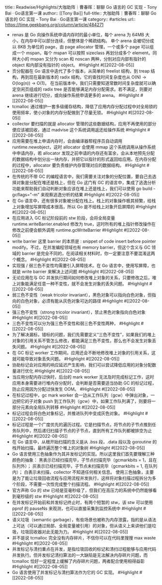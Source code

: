 title:: Readwise/Highlights/大咖助阵｜曹春晖：聊聊 Go 语言的 GC 实现 - Tony Bai · Go语言第一课
author:: [[Tony Bai]]
full-title:: 大咖助阵｜曹春晖：聊聊 Go 语言的 GC 实现 - Tony Bai · Go语言第一课
category:: #articles
url:: https://time.geekbang.org/column/article/484271

- renas 是 Go 向操作系统申请内存时的最小单位，每个 arena 为 64MB 大小，在内存中可以部分连续，但整体是个稀疏结构。
  单个 arena 会被切分成以 8KB 为单位的 page，由 page allocator 管理，一个或多个 page 可以组成一个 mspan，每个 mspan 可以按照 sizeclass 再划分成多个 element。同样大小的 mspan 又分为 scan 和 noscan 两种，分别对应内部有指针的 object 和内部没有指针的 object。 #Highlight #[[2022-08-05]]
- 页分配器在 Go 语言中迭代了多个版本，从简单的 freelist 结构，到 treap 结构，再到现在最新版本的 radix 结构，它的查找时间复杂度也从 O(N) -> O(log(n)) -> O(1)。
  在当前版本中，我们只需要知道常数时间复杂度就可以确定空闲页组成的 radix tree 是否能够满足内存分配需求。若不满足，则要对 arena 继续进行切分，或向操作系统申请更多的 arena。 #Highlight #[[2022-08-05]]
- tcmalloc 通过维护一套多级缓存结构，降低了应用内存分配过程中对全局锁的使用频率，使小对象的内存分配做到了尽量无锁。 #Highlight #[[2022-08-05]]
- collector 要扫描的就是 allocator 管理的这些数据结构，应用不再使用的部分便应该被回收，通过 madvise 这个系统调用返还给操作系统 #Highlight #[[2022-08-05]]
- 应用需要在堆上申请内存时，会由编译器帮程序员自动调用 runtime.newobject，这时 allocator 会使用 mmap 这个系统调用从操作系统中申请内存，若 allocator 发现之前申请的内存还有富余，会从本地预先分配的数据结构中划分出一块内存，并把它以指针的形式返回给应用。在内存分配的过程中，allocator 要负责维护内存管理对应的数据结构。 #Highlight #[[2022-08-05]]
- 在传统的不带 GC 的编程语言中，我们需要关注对象的分配位置，要自己去选择对象是分配在堆还是栈上，但在 Go 这门有 GC 的语言中，集成了逃逸分析功能来帮助我们自动判断对象应该在堆上还是栈上，我们可以使用 go build -gcflags="-m" 来观察逃逸分析的结果 #Highlight #[[2022-08-05]]
- 在 Go 语言中，还有很多对象被分配在栈上。栈上的对象操作极其频繁，给栈上对象增加写屏障成本很高，所以 Go 是不给栈上对象开启屏障的 #Highlight #[[2022-08-05]]
- 在应用进入 GC 标记阶段前的 stw 阶段，会将全局变量 runtime.writeBarrier.enabled 修改为 true，这时所有的堆上指针修改操作在修改之前便会额外调用 runtime.gcWriteBarrier #Highlight #[[2022-08-05]]
- write barrier
  这里 barrier 的本质是 : snippet of code insert before pointer modify。不过，在并发编程领域也有 memory barrier，但这个含义与 GC 领域的 barrier 是完全不同的，在阅读相关材料时，你一定要注意不要混淆这两个概念。 #Highlight #[[2022-08-05]]
- 实现强 / 弱三色不变性均需要引入屏障技术。在 Go 语言中，使用写屏障，也就是 write barrier 来解决上述问题 #Highlight #[[2022-08-05]]
- 无论应用在与 GC 并发执行期间如何修改堆上对象的关系，只要修改之后，堆上对象能满足任意一种不变性，就不会发生对象的丢失问题。 #Highlight #[[2022-08-05]]
- 弱三色不变性（weak tricolor invariant），黑色对象可以指向白色对象，但指向的白色对象，必须有能从灰色对象可达的路径 #Highlight #[[2022-08-05]]
- 强三色不变性（strong tricolor invariant），禁止黑色对象指向白色对象 #Highlight #[[2022-08-05]]
- 三色不变性可以分为强三色不变性和弱三色不变性两种， #Highlight #[[2022-08-05]]
- 为了解决漏标，错标的问题，我们先需要定义“三色不变性”，如果我们的堆上对象的引用关系不管怎么修改，都能满足三色不变性，那么也不会发生对象丢失问题。 #Highlight #[[2022-08-05]]
- 在 GC 标记 worker 工作期间，应用还会不断地修改堆上对象的引用关系，这就可能导致对象丢失问题。 #Highlight #[[2022-08-05]]
- 协助标记会对应用的响应延迟产生影响，我们可以尝试降低应用的对象分配数量进行优化 #Highlight #[[2022-08-05]]
- 当应用分配内存过快时，后台的 mark worker 无法及时完成标记工作，这时应用本身需要进行堆内存分配时，会判断是否需要适当协助 GC 的标记过程，防止应用因为分配过快发生 OOM。 #Highlight #[[2022-08-05]]
- 在标记过程中，gc mark worker 会一边从工作队列（gcw）中弹出对象，一边把它的子对象 push 到工作队列（gcw）中，如果工作队列满了，则要将一部分元素向全局队列转移 #Highlight #[[2022-08-05]]
- 标记过程会将白色对象标记，并推进队列中变成灰色对象。 #Highlight #[[2022-08-05]]
- 标记过程是一个广度优先的遍历过程。它是扫描节点，将节点的子节点推到任务队列中，然后递归扫描子节点的子节点，直到所有工作队列都被排空为止 #Highlight #[[2022-08-05]]
- 在 Go 语言中，从根开始扫描的含义是从 .bss 段，.data 段以及 goroutine 的栈开始扫描，最终遍历整个堆上的对象树 #Highlight #[[2022-08-05]]
- Go 语言使用三色抽象作为其并发标记的实现。所以这里我们首先要理解三种颜色的抽象：
  黑表示已经扫描完毕，子节点扫描完毕（gcmarkbits = 1，且在队列外）；
  灰表示已经扫描完毕，子节点未扫描完毕（gcmarkbits = 1, 在队列内）；
  白表示未扫描，collector 不知道任何相关信息。
  使用三色抽象，主要是为了能让垃圾回收流程与应用流程并发执行，这样将对象扫描过程拆分为多个阶段，不需要一次性完成整个扫描流程。 #Highlight #[[2022-08-05]]
- 官方声称 Go 的 stw 已经是亚毫秒级了，但我们在高压力的系统中仍然能够看到毫秒级的 stw #Highlight #[[2022-08-05]]
- 在并发标记开始前和并发标记终止时，有两个短暂的 stw，该 stw 可以使用 pprof 的 pauseNs 来观测，也可以直接采集到监控系统中 #Highlight #[[2022-08-05]]
- 语义垃圾（semantic garbage），有些场景也被称为内存泄露，指的是从语法上可达（可以通过局部、全局变量被引用）的对象，但从语义上来讲他们是垃圾，垃圾回收器对此无能为力。 #Highlight #[[2022-08-05]]
- 并不是说 tcmalloc 完全没有内存碎片，不信你可以在代码里搜搜 max waste #Highlight #[[2022-08-05]]
- 并发标记与清扫重点在并发，是指垃圾回收的标记和清扫过程能够与应用代码并发执行。但并发标记清扫算法的一大缺陷是无法解决内存碎片问题，而 tcmalloc 恰好一定程度上缓解了内存碎片问题，两者配合使用相得益彰 #Highlight #[[2022-08-05]]
- Go 语言使用了并发标记与清扫算法作为它的 GC 实现。 #Highlight #[[2022-08-05]]